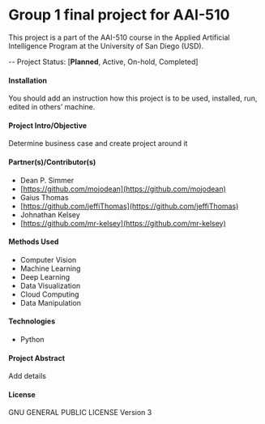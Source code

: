 # Group 1 final project for AAI-510

This project is a part of the AAI-510 course in the Applied Artificial Intelligence Program at the University of San Diego (USD).

-- Project Status: [**Planned**, Active, On-hold, Completed]

#### Installation
You should add an instruction how this project is to be used, installed, run, edited in others’ machine.
 
#### Project Intro/Objective
Determine business case and create project around it

#### Partner(s)/Contributor(s)
* Dean P. Simmer
* [https://github.com/mojodean](https://github.com/mojodean)
* Gaius Thomas
* [https://github.com/jeffiThomas](https://github.com/jeffiThomas)
* Johnathan Kelsey
* [https://github.com/mr-kelsey](https://github.com/mr-kelsey)

#### Methods Used
* Computer Vision
* Machine Learning
* Deep Learning
* Data Visualization
* Cloud Computing 
* Data Manipulation
#### Technologies
* Python

#### Project Abstract
Add details

#### License
GNU GENERAL PUBLIC LICENSE Version 3
